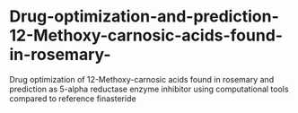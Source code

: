 # Drug-optimization-and-prediction-12-Methoxy-carnosic-acids-found-in-rosemary-
Drug optimization of 12-Methoxy-carnosic acids found in rosemary and prediction as 5-alpha reductase enzyme inhibitor  using computational tools compared to  reference finasteride 
